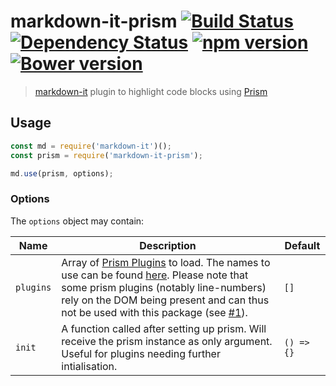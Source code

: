 # markdown-it-prism [![Build Status](https://travis-ci.org/jGleitz/markdown-it-prism.svg?branch=master)](https://travis-ci.org/jGleitz/markdown-it-prism) [![Dependency Status](https://gemnasium.com/badges/github.com/jGleitz/markdown-it-prism.svg)](https://gemnasium.com/github.com/jGleitz/markdown-it-prism) [![npm version](https://badge.fury.io/js/markdown-it-prism.svg)](https://badge.fury.io/js/markdown-it-prism) [![Bower version](https://badge.fury.io/bo/markdown-it-prism.svg)](https://badge.fury.io/bo/markdown-it-prism)
> [markdown-it](https://github.com/markdown-it/markdown-it) plugin to highlight code blocks using [Prism](http://prismjs.com/)

## Usage
```js
const md = require('markdown-it')();
const prism = require('markdown-it-prism');

md.use(prism, options);
```

### Options
The `options` object may contain:

Name   | Description | Default
-------|-------------|--------
`plugins` | Array of [Prism Plugins](http://prismjs.com/#plugins) to load. The names to use can be found [here](https://github.com/PrismJS/prism/tree/master/plugins). Please note that some prism plugins (notably line-numbers) rely on the DOM being present and can thus not be used with this package (see [#1](https://github.com/jGleitz/markdown-it-prism/issues/1)). | `[]`
`init` | A function called after setting up prism. Will receive the prism instance as only argument. Useful for plugins needing further intialisation. | `() => {}`
